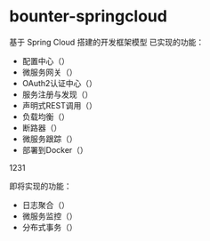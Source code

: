 # bounter-springcloud
基于 Spring Cloud 搭建的开发框架模型
   已实现的功能：
   - 配置中心（）
   - 微服务网关（）
   - OAuth2认证中心（）
   - 服务注册与发现（）
   - 声明式REST调用（）
   - 负载均衡（）
   - 断路器（）
   - 微服务跟踪（）
   - 部署到Docker（）
      
      
    
  
 1231  
 
即将实现的功能：
  - 日志聚合（）
  - 微服务监控（）
  - 分布式事务（）
   
